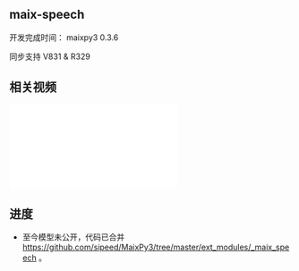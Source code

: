 ## maix-speech

开发完成时间： maixpy3 0.3.6

同步支持 V831 & R329

## 相关视频

<iframe src="//player.bilibili.com/player.html?aid=465855870&bvid=BV1B5411f7wR&cid=487613553&page=1" scrolling="no" border="0" frameborder="no" framespacing="0" allowfullscreen="true"> </iframe>

## 进度

- 至今模型未公开，代码已合并 https://github.com/sipeed/MaixPy3/tree/master/ext_modules/_maix_speech 。
